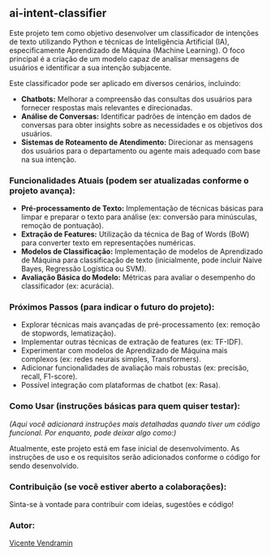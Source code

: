 ## ai-intent-classifier

Este projeto tem como objetivo desenvolver um classificador de intenções de texto utilizando Python e técnicas de Inteligência Artificial (IA), especificamente Aprendizado de Máquina (Machine Learning). O foco principal é a criação de um modelo capaz de analisar mensagens de usuários e identificar a sua intenção subjacente.

Este classificador pode ser aplicado em diversos cenários, incluindo:

* **Chatbots:** Melhorar a compreensão das consultas dos usuários para fornecer respostas mais relevantes e direcionadas.
* **Análise de Conversas:** Identificar padrões de intenção em dados de conversas para obter insights sobre as necessidades e os objetivos dos usuários.
* **Sistemas de Roteamento de Atendimento:** Direcionar as mensagens dos usuários para o departamento ou agente mais adequado com base na sua intenção.

### Funcionalidades Atuais (podem ser atualizadas conforme o projeto avança):

* **Pré-processamento de Texto:** Implementação de técnicas básicas para limpar e preparar o texto para análise (ex: conversão para minúsculas, remoção de pontuação).
* **Extração de Features:** Utilização da técnica de Bag of Words (BoW) para converter texto em representações numéricas.
* **Modelos de Classificação:** Implementação de modelos de Aprendizado de Máquina para classificação de texto (inicialmente, pode incluir Naive Bayes, Regressão Logística ou SVM).
* **Avaliação Básica do Modelo:** Métricas para avaliar o desempenho do classificador (ex: acurácia).

### Próximos Passos (para indicar o futuro do projeto):

* Explorar técnicas mais avançadas de pré-processamento (ex: remoção de stopwords, lematização).
* Implementar outras técnicas de extração de features (ex: TF-IDF).
* Experimentar com modelos de Aprendizado de Máquina mais complexos (ex: redes neurais simples, Transformers).
* Adicionar funcionalidades de avaliação mais robustas (ex: precisão, recall, F1-score).
* Possível integração com plataformas de chatbot (ex: Rasa).

### Como Usar (instruções básicas para quem quiser testar):

*(Aqui você adicionará instruções mais detalhadas quando tiver um código funcional. Por enquanto, pode deixar algo como:)*

Atualmente, este projeto está em fase inicial de desenvolvimento. As instruções de uso e os requisitos serão adicionados conforme o código for sendo desenvolvido.

### Contribuição (se você estiver aberto a colaborações):

Sinta-se à vontade para contribuir com ideias, sugestões e código!

### Autor:

[Vicente Vendramin](https://github.com/vicentevendramin)